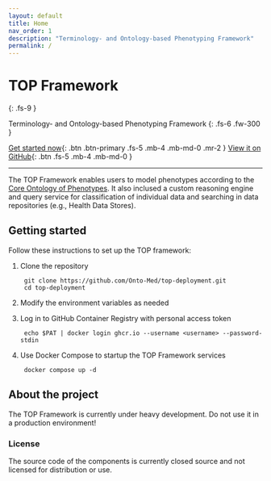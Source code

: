```yaml
---
layout: default
title: Home
nav_order: 1
description: "Terminology- and Ontology-based Phenotyping Framework"
permalink: /
---
```


# TOP Framework
{: .fs-9 }

Terminology- and Ontology-based Phenotyping Framework
{: .fs-6 .fw-300 }

[Get started now](#getting-started){: .btn .btn-primary .fs-5 .mb-4 .mb-md-0 .mr-2 } [View it on GitHub](https://github.com/Onto-Med/top-deployment){: .btn .fs-5 .mb-4 .mb-md-0 }

---

The TOP Framework enables users to model phenotypes according to the [Core Ontology of Phenotypes](https://github.com/Onto-Med/COP). It also inclused a custom reasoning engine and query service for classification of individual data and searching in data repositories (e.g., Health Data Stores).

## Getting started
Follow these instructions to set up the TOP framework:

1. Clone the repository

        git clone https://github.com/Onto-Med/top-deployment.git
        cd top-deployment
2. Modify the environment variables as needed
3. Log in to GitHub Container Registry with personal access token

        echo $PAT | docker login ghcr.io --username <username> --password-stdin
4. Use Docker Compose to startup the TOP Framework services

        docker compose up -d

## About the project
The TOP Framework is currently under heavy development. Do not use it in a production environment!

### License
The source code of the components is currently closed source and not licensed for distribution or use.
